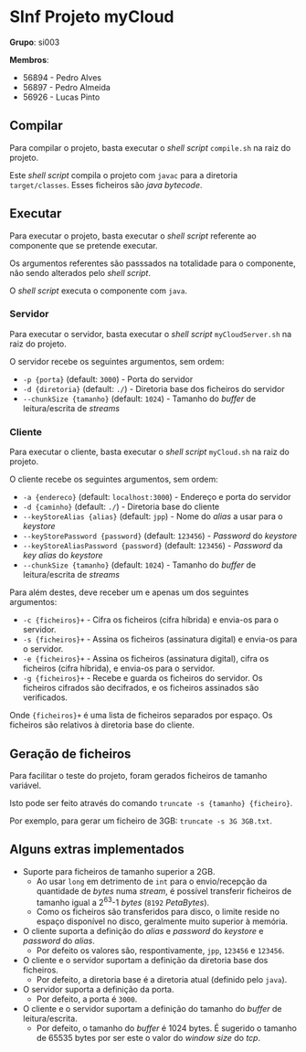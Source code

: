 # SInf Projeto myCloud

**Grupo**: si003

**Membros**:
- 56894 - Pedro Alves
- 56897 - Pedro Almeida
- 56926 - Lucas Pinto

## Compilar
Para compilar o projeto, basta executar o _shell script_ `compile.sh` na raiz do projeto.

Este _shell script_ compila o projeto com `javac` para a diretoria `target/classes`. Esses ficheiros são _java bytecode_.

## Executar
Para executar o projeto, basta executar o _shell script_ referente ao componente que se pretende executar.

Os argumentos referentes são passsados na totalidade para o componente, não sendo alterados pelo _shell script_.

O _shell script_ executa o componente com `java`.

### Servidor
Para executar o servidor, basta executar o _shell script_ `myCloudServer.sh` na raiz do projeto.

O servidor recebe os seguintes argumentos, sem ordem:
- `-p {porta}` (default: `3000`) - Porta do servidor
- `-d {diretoria}` (default: `./`) - Diretoria base dos ficheiros do servidor
- `--chunkSize {tamanho}` (default: `1024`) - Tamanho do _buffer_ de leitura/escrita de *streams*

### Cliente
Para executar o cliente, basta executar o _shell script_ `myCloud.sh` na raiz do projeto.

O cliente recebe os seguintes argumentos, sem ordem:
- `-a {endereco}` (default: `localhost:3000`) - Endereço e porta do servidor
- `-d {caminho}` (default: `./`) - Diretoria base do cliente
- `--keyStoreAlias {alias}` (default: `jpp`) - Nome do *alias* a usar para o _keystore_
- `--keyStorePassword {password}` (default: `123456`) - *Password* do _keystore_
- `--keyStoreAliasPassword {password}` (default: `123456`) - *Password* da _key_ *alias* do _keystore_
- `--chunkSize {tamanho}` (default: `1024`) - Tamanho do _buffer_ de leitura/escrita de *streams*

Para além destes, deve receber um e apenas um dos seguintes argumentos:
- `-c {ficheiros}+` - Cifra os ficheiros (cifra híbrida) e envia-os para o servidor.
- `-s {ficheiros}+` - Assina os ficheiros (assinatura digital) e envia-os para o servidor.
- `-e {ficheiros}+` - Assina os ficheiros (assinatura digital), cifra os ficheiros (cifra híbrida), e envia-os para o servidor. 
- `-g {ficheiros}+` - Recebe e guarda os ficheiros do servidor. Os ficheiros cifrados são decifrados, e os ficheiros assinados são verificados.

Onde `{ficheiros}+` é uma lista de ficheiros separados por espaço. Os ficheiros são relativos à diretoria base do cliente.

## Geração de ficheiros
Para facilitar o teste do projeto, foram gerados ficheiros de tamanho variável.

Isto pode ser feito através do comando `truncate -s {tamanho} {ficheiro}`.

Por exemplo, para gerar um ficheiro de 3GB: `truncate -s 3G 3GB.txt`.


## Alguns extras implementados
- Suporte para ficheiros de tamanho superior a 2GB.
  - Ao usar `long` em detrimento de `int` para o envio/recepção da quantidade de *bytes* numa *stream*, é possível transferir ficheiros de tamanho igual a 2<sup>63</sup>-1 *bytes* (`8192` *PetaBytes*).
  - Como os ficheiros são transferidos para disco, o limite reside no espaço disponível no disco, geralmente muito superior à memória.
- O cliente suporta a definição do *alias* e *password* do *keystore* e *password* do *alias*.
  - Por defeito os valores são, respontivamente, `jpp`, `123456` e `123456`.
- O cliente e o servidor suportam a definição da diretoria base dos ficheiros.
  - Por defeito, a diretoria base é a diretoria atual (definido pelo `java`).
- O servidor suporta a definição da porta.
  - Por defeito, a porta é `3000`.
- O cliente e o servidor suportam a definição do tamanho do _buffer_ de leitura/escrita.
  - Por defeito, o tamanho do _buffer_ é 1024 bytes. É sugerido o tamanho de 65535 bytes por ser este o valor do _window size_ do _tcp_.